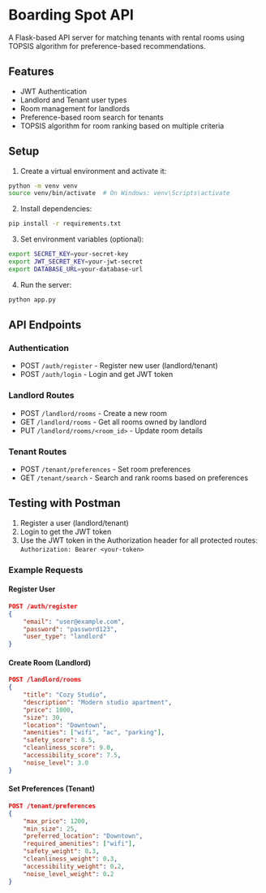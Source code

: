 # Boarding Spot API

A Flask-based API server for matching tenants with rental rooms using TOPSIS algorithm for preference-based recommendations.

## Features

- JWT Authentication
- Landlord and Tenant user types
- Room management for landlords
- Preference-based room search for tenants
- TOPSIS algorithm for room ranking based on multiple criteria

## Setup

1. Create a virtual environment and activate it:
```bash
python -m venv venv
source venv/bin/activate  # On Windows: venv\Scripts\activate
```

2. Install dependencies:
```bash
pip install -r requirements.txt
```

3. Set environment variables (optional):
```bash
export SECRET_KEY=your-secret-key
export JWT_SECRET_KEY=your-jwt-secret
export DATABASE_URL=your-database-url
```

4. Run the server:
```bash
python app.py
```

## API Endpoints

### Authentication
- POST `/auth/register` - Register new user (landlord/tenant)
- POST `/auth/login` - Login and get JWT token

### Landlord Routes
- POST `/landlord/rooms` - Create a new room
- GET `/landlord/rooms` - Get all rooms owned by landlord
- PUT `/landlord/rooms/<room_id>` - Update room details

### Tenant Routes
- POST `/tenant/preferences` - Set room preferences
- GET `/tenant/search` - Search and rank rooms based on preferences

## Testing with Postman

1. Register a user (landlord/tenant)
2. Login to get the JWT token
3. Use the JWT token in the Authorization header for all protected routes:
   `Authorization: Bearer <your-token>`

### Example Requests

#### Register User
```json
POST /auth/register
{
    "email": "user@example.com",
    "password": "password123",
    "user_type": "landlord"
}
```

#### Create Room (Landlord)
```json
POST /landlord/rooms
{
    "title": "Cozy Studio",
    "description": "Modern studio apartment",
    "price": 1000,
    "size": 30,
    "location": "Downtown",
    "amenities": ["wifi", "ac", "parking"],
    "safety_score": 8.5,
    "cleanliness_score": 9.0,
    "accessibility_score": 7.5,
    "noise_level": 3.0
}
```

#### Set Preferences (Tenant)
```json
POST /tenant/preferences
{
    "max_price": 1200,
    "min_size": 25,
    "preferred_location": "Downtown",
    "required_amenities": ["wifi"],
    "safety_weight": 0.3,
    "cleanliness_weight": 0.3,
    "accessibility_weight": 0.2,
    "noise_level_weight": 0.2
}
``` 